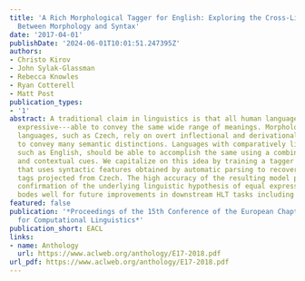 ```yaml
---
title: 'A Rich Morphological Tagger for English: Exploring the Cross-Linguistic Tradeoff
  Between Morphology and Syntax'
date: '2017-04-01'
publishDate: '2024-06-01T10:01:51.247395Z'
authors:
- Christo Kirov
- John Sylak-Glassman
- Rebecca Knowles
- Ryan Cotterell
- Matt Post
publication_types:
- '1'
abstract: A traditional claim in linguistics is that all human languages are equally
  expressive---able to convey the same wide range of meanings. Morphologically rich
  languages, such as Czech, rely on overt inflectional and derivational morphology
  to convey many semantic distinctions. Languages with comparatively limited morphology,
  such as English, should be able to accomplish the same using a combination of syntactic
  and contextual cues. We capitalize on this idea by training a tagger for English
  that uses syntactic features obtained by automatic parsing to recover complex morphological
  tags projected from Czech. The high accuracy of the resulting model provides quantitative
  confirmation of the underlying linguistic hypothesis of equal expressivity, and
  bodes well for future improvements in downstream HLT tasks including machine translation.
featured: false
publication: '*Proceedings of the 15th Conference of the European Chapter of the Association
  for Computational Linguistics*'
publication_short: EACL
links:
- name: Anthology
  url: https://www.aclweb.org/anthology/E17-2018.pdf
url_pdf: https://www.aclweb.org/anthology/E17-2018.pdf
---
```


